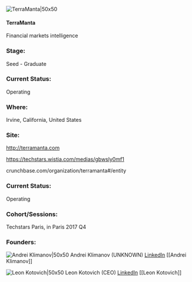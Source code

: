 

![TerraManta|50x50](https://apimg.techstars.com/profiles/1663802150745_212901.png)

#### TerraManta
Financial markets intelligence

### Stage: 
Seed - Graduate 

### Current Status: 
Operating

### Where:
Irvine, California, United States

### Site:
http://terramanta.com

https://techstars.wistia.com/medias/gbwsly0mf1

crunchbase.com/organization/terramanta#/entity

### Current Status: 
Operating

### Cohort/Sessions: 
Techstars Paris, in Paris 2017 Q4

### Founders: 

![Andrei Klimanov|50x50](https://apimg.techstars.com/connect/images/image_files/5a77db0f9c66a9163c0002ac/original/26758453_1546415872061924_6003013233053092707_o.jpg) Andrei Klimanov (UNKNOWN) [LinkedIn](https://linkedin.com/in/andreiklimanov) [[Andrei Klimanov]]

![Leon Kotovich|50x50](https://apimg.techstars.com/connect/images/image_files/5a203c8a9c66a909e700004d/original/Leon_Kotovich_TParis_Small_Color.jpg) Leon Kotovich (CEO) [LinkedIn](https://linkedin.com/in/leonkotovich) [[Leon Kotovich]]


